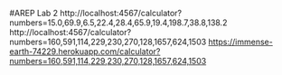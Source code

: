 #AREP Lab 2 
http://localhost:4567/calculator?numbers=15.0,69.9,6.5,22.4,28.4,65.9,19.4,198.7,38.8,138.2
http://localhost:4567/calculator?numbers=160,591,114,229,230,270,128,1657,624,1503
https://immense-earth-74229.herokuapp.com/calculator?numbers=160,591,114,229,230,270,128,1657,624,1503